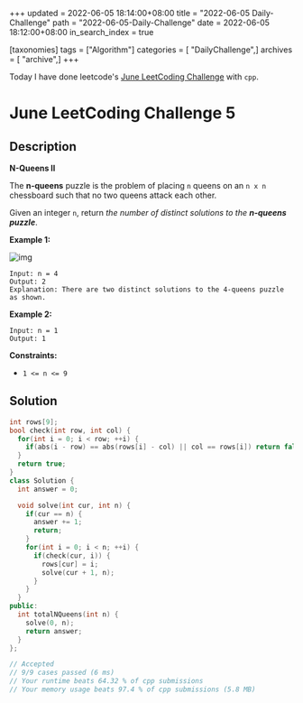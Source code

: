 +++
updated = 2022-06-05 18:14:00+08:00
title = "2022-06-05 Daily-Challenge"
path = "2022-06-05-Daily-Challenge"
date = 2022-06-05 18:12:00+08:00
in_search_index = true

[taxonomies]
tags = ["Algorithm"]
categories = [ "DailyChallenge",]
archives = [ "archive",]
+++

Today I have done leetcode's [June LeetCoding Challenge](https://leetcode.com/problems/n-queens-ii/) with `cpp`.

<!-- more -->

# June LeetCoding Challenge 5

## Description

**N-Queens II**

The **n-queens** puzzle is the problem of placing `n` queens on an `n x n` chessboard such that no two queens attack each other.

Given an integer `n`, return *the number of distinct solutions to the **n-queens puzzle***.

 

**Example 1:**

![img](https://assets.leetcode.com/uploads/2020/11/13/queens.jpg)

```
Input: n = 4
Output: 2
Explanation: There are two distinct solutions to the 4-queens puzzle as shown.
```

**Example 2:**

```
Input: n = 1
Output: 1
```

 

**Constraints:**

- `1 <= n <= 9`

## Solution

``` cpp
int rows[9];
bool check(int row, int col) {
  for(int i = 0; i < row; ++i) {
    if(abs(i - row) == abs(rows[i] - col) || col == rows[i]) return false;
  }
  return true;
}
class Solution {
  int answer = 0;

  void solve(int cur, int n) {
    if(cur == n) {
      answer += 1;
      return;
    }
    for(int i = 0; i < n; ++i) {
      if(check(cur, i)) {
        rows[cur] = i;
        solve(cur + 1, n);
      }
    }
  }
public:
  int totalNQueens(int n) {
    solve(0, n);
    return answer;
  }
};

// Accepted
// 9/9 cases passed (6 ms)
// Your runtime beats 64.32 % of cpp submissions
// Your memory usage beats 97.4 % of cpp submissions (5.8 MB)
```
